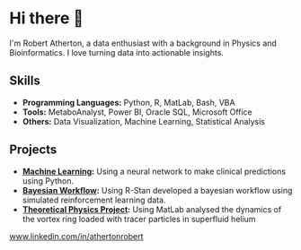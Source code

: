 # Hi there 👋

I'm Robert Atherton, a data enthusiast with a background in Physics and Bioinformatics. I love turning data into actionable insights.

## Skills
- **Programming Languages:** Python, R, MatLab, Bash, VBA
- **Tools:** MetaboAnalyst, Power BI, Oracle SQL, Microsoft Office
- **Others:** Data Visualization, Machine Learning, Statistical Analysis

## Projects
- **[Machine Learning](https://github.com/rxa380/Bioinformatics-MSc-Projects/MachineLearning_Project):** Using a neural network to make clinical predictions using Python.
- **[Bayesian Workflow](https://github.com/rxa380/Bioinformatics-MSc-Projects/ReinforcementLearning_BayesianWorkflow):** Using R-Stan developed a bayesian workflow using simulated reinforcement learning data.
- **[Theoretical Physics Project](https://github.com/rxa380/Bioinformatics-MSc-Projects/TheoreticalPhysics_Project):** Using MatLab analysed the dynamics of the vortex ring loaded with tracer particles in superfluid helium
  
www.linkedin.com/in/athertonrobert
